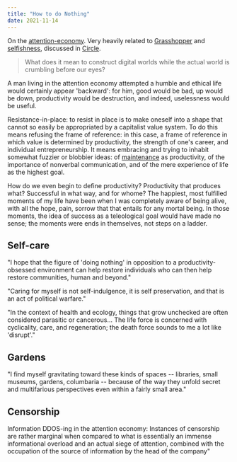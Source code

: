 ```yaml
---
title: "How to do Nothing"
date: 2021-11-14
---
```


On the [attention-economy](thoughts/attention-economy.md). Very heavily related to [Grasshopper](thoughts/books/grasshopper.md) and [selfishness](thoughts/selfishness.md), discussed in [Circle](thoughts/circle.md).

> What does it mean to construct digital worlds while the actual world is crumbling before our eyes?

A man living in the attention economy attempted a humble and ethical life would certainly appear 'backward': for him, good would be bad, up would be down, productivity would be destruction, and indeed, uselessness would be useful.

Resistance-in-place: to resist in place is to make oneself into a shape that cannot so easily be appropriated by a capitalist value system. To do this means refusing the frame of reference: in this case, a frame of reference in which value is determined by productivity, the strength of one's career, and individual entrepreneurship. It means embracing and trying to inhabit somewhat fuzzier or blobbier ideas: of [maintenance](thoughts/creation-vs-maintenance.md) as productivity, of the importance of nonverbal communication, and of the mere experience of life as the highest goal.

How do we even begin to define productivity? Productivity that produces what? Successful in what way, and for whome? The happiest, most fulfilled moments of my life have been when I was completely aware of being alive, with all the hope, pain, sorrow that that entails for any mortal being. In those moments, the idea of success as a teleological goal would have made no sense; the moments were ends in themselves, not steps on a ladder.


## Self-care
"I hope that the figure of 'doing nothing' in opposition to a productivity-obsessed environment can help restore individuals who can then help restore communities, human and beyond."

"Caring for myself is not self-indulgence, it is self preservation, and that is an act of political warfare."

"In the context of health and ecology, things that grow unchecked are often considered parasitic or cancerous... The life force is concerned with cyclicality, care, and regeneration; the death force sounds to me a lot like 'disrupt'."

## Gardens
"I find myself gravitating toward these kinds of spaces -- libraries, small museums, gardens, columbaria -- because of the way they unfold secret and multifarious perspectives even within a fairly small area."

## Censorship
Information DDOS-ing in the attention economy: Instances of censorship are rather marginal when compared to what is essentially an immense informational overload and an actual siege of attention, combined with the occupation of the source of information by the head of the company"
